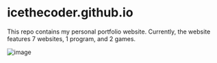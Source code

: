 # icethecoder.github.io

This repo contains my personal portfolio website.
Currently, the website features 7 websites, 1 program, and 2 games.

![image](https://github.com/IceTheCoder/icethecoder.github.io/assets/115871297/48adfec7-be5c-4be6-a54c-dacb706b5054)
